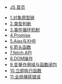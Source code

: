 <!-- docs/_sidebar.md -->

* [JS 首页](javascript/README.md "JavaScript 首页")
<!-- * [指南](zh-cn/guide) -->
* [1.对象原型链](javascript/1.%E5%AF%B9%E8%B1%A1%E5%8E%9F%E5%9E%8B%E9%93%BE.md "1.对象原型链")
* [2.类型判断](javascript/2.%E7%B1%BB%E5%9E%8B%E5%88%A4%E6%96%AD.md "2.类型判断")
* [3.事件循环机制](javascript/3.%E4%BA%8B%E4%BB%B6%E5%BE%AA%E7%8E%AF%E6%9C%BA%E5%88%B6.md "3.事件循环机制")
* [4.Promise](javascript/4.Promise.md "4.Promise")
* [5.Ajax与XHR](javascript/5.Ajax%E4%B8%8EXHR.md "5.Ajax与XHR")
* [6.箭头函数](javascript/6.%E7%AE%AD%E5%A4%B4%E5%87%BD%E6%95%B0.md "6.箭头函数")
* [7.fetch API](javascript/7.fetch%20API.md "7.fetch API")
* [8.DOM操作](javascript/8.DOM%E6%93%8D%E4%BD%9C.md "8.DOM操作")
* [9.变量作用域与函数闭包](javascript/9.%E5%8F%98%E9%87%8F%E4%BD%9C%E7%94%A8%E5%9F%9F%E4%B8%8E%E5%87%BD%E6%95%B0%E9%97%AD%E5%8C%85.md "9.变量作用域与函数闭包")
* [10.立即执行函数](javascript/10.%E7%AB%8B%E5%8D%B3%E6%89%A7%E8%A1%8C%E5%87%BD%E6%95%B0.md "10.立即执行函数")
* [11.全局捕获错误](javascript/11.%E5%85%A8%E5%B1%80%E6%8D%95%E8%8E%B7%E9%94%99%E8%AF%AF.md "11.全局捕获错误")

